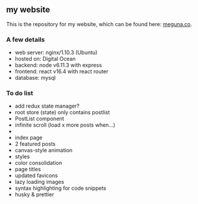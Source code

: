 ## my website

This is the repository for my website, which can be found here: [meguna.co](https://meguna.co).

### A few details

* web server: nginx/1.10.3 (Ubuntu)
* hosted on: Digital Ocean
* backend: node v6.11.3 with express
* frontend: react v16.4 with react router
* database: mysql

### To do list

* add redux state manager?
 * root store (state) only contains postlist
* PostList component
 * infinite scroll (load x more posts when...)
 * 
* index page
 * 2 featured posts
 * canvas-style animation 
* styles
 * color consolidation
 * page titles
 * updated favicons
* lazy loading images
* syntax highlighting for code snippets
* husky & prettier 
